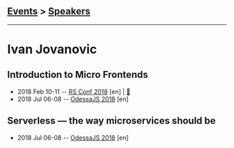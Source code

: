 ## [Events](../README.md) > [Speakers](../speakers.md)
---

# Ivan Jovanovic

## Introduction to Micro Frontends
- 2018 Feb 10-11 -- [RS Conf 2018](https://youtu.be/LH3QoDWAD8k) [en] | [:notebook:](https://speakerdeck.com/ivanjov/introduction-to-micro-frontends-rsconf-minsk-2018)  
- 2018 Jul 06-08 -- [OdessaJS 2018](https://youtu.be/hNqruwzdT4Q) [en]   
## Serverless — the way microservices should be
- 2018 Jul 06-08 -- [OdessaJS 2018](https://youtu.be/aGbAUo7HC_0) [en]   
